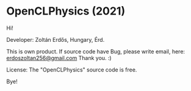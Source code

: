 # OpenCLPhysics (2021)

Hi!

Developer:
Zoltán Erdős, Hungary, Érd.

This is own product.
If source code have Bug, please write email, here:
erdoszoltan256@gmail.com
Thank you. :)

License:
The "OpenCLPhysics" source code is free.

Bye!